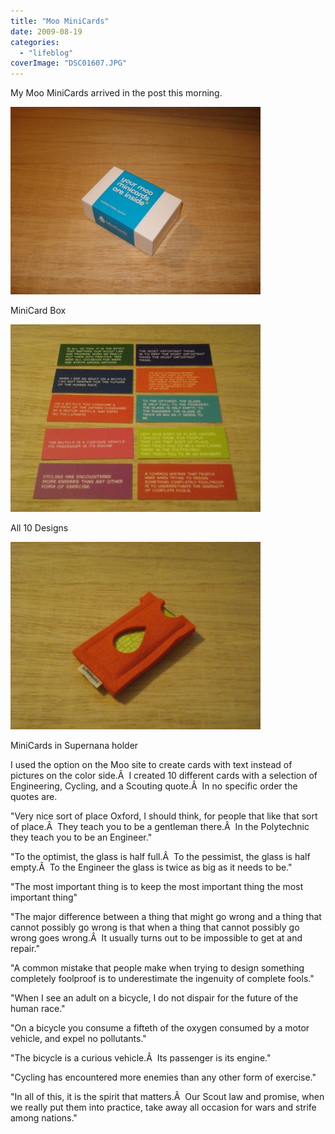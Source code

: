 ```yaml
---
title: "Moo MiniCards"
date: 2009-08-19
categories: 
  - "lifeblog"
coverImage: "DSC01607.JPG"
---
```


My Moo MiniCards arrived in the post this morning.

[![Moo MiniCard Box](images/DSC01599-400x300.jpg "Moo MiniCard Box")](http://www.davelodwig.co.uk/wp-content/uploads/2009/08/DSC01599-800x600.jpg)

MiniCard Box

[![Moo MiniCards](images/DSC01606-400x300.jpg "Moo MiniCards")](http://www.davelodwig.co.uk/wp-content/uploads/2009/08/DSC01606-800x600.jpg)

All 10 Designs

[![Supernana MiniCard Holder](images/DSC01607-400x300.jpg "Supernana MiniCard Holder")](http://www.davelodwig.co.uk/wp-content/uploads/2009/08/DSC01607-800x600.jpg)

MiniCards in Supernana holder

I used the option on the Moo site to create cards with text instead of pictures on the color side.Â  I created 10 different cards with a selection of Engineering, Cycling, and a Scouting quote.Â  In no specific order the quotes are.

"Very nice sort of place Oxford, I should think, for people that like that sort of place.Â  They teach you to be a gentleman there.Â  In the Polytechnic they teach you to be an Engineer."

"To the optimist, the glass is half full.Â  To the pessimist, the glass is half empty.Â  To the Engineer the glass is twice as big as it needs to be."

"The most important thing is to keep the most important thing the most important thing"

"The major difference between a thing that might go wrong and a thing that cannot possibly go wrong is that when a thing that cannot possibly go wrong goes wrong.Â  It usually turns out to be impossible to get at and repair."

"A common mistake that people make when trying to design something completely foolproof is to underestimate the ingenuity of complete fools."

"When I see an adult on a bicycle, I do not dispair for the future of the human race."

"On a bicycle you consume a fifteth of the oxygen consumed by a motor vehicle, and expel no pollutants."

"The bicycle is a curious vehicle.Â  Its passenger is its engine."

"Cycling has encountered more enemies than any other form of exercise."

"In all of this, it is the spirit that matters.Â  Our Scout law and promise, when we really put them into practice, take away all occasion for wars and strife among nations."
